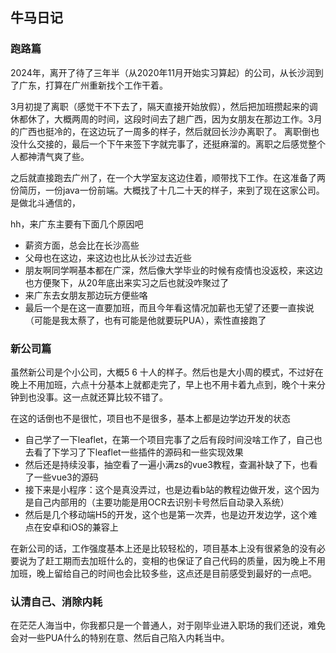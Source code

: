 ## 牛马日记

### 跑路篇

2024年，离开了待了三年半（从2020年11月开始实习算起）的公司，从长沙润到了广东，打算在广州重新找个工作干着。

3月初提了离职（感觉干不下去了，隔天直接开始放假），然后把加班攒起来的调休都休了，大概两周的时间，这段时间去了趟广西，因为女朋友在那边工作。3月的广西也挺冷的，在这边玩了一周多的样子，然后就回长沙办离职了。
离职倒也没什么交接的，最后一个下午来签下字就完事了，还挺麻溜的。离职之后感觉整个人都神清气爽了些。

之后就直接跑去广州了，在一个大学室友这边住着，顺带找下工作。在这准备了两份简历，一份java一份前端。大概找了十几二十天的样子，来到了现在这家公司。是做北斗通信的，

hh，来广东主要有下面几个原因吧

- 薪资方面，总会比在长沙高些
- 父母也在这边，来这边也比从长沙过去近些
- 朋友啊同学啊基本都在广深，然后像大学毕业的时候有疫情也没返校，来这边也方便聚下，从20年底出来实习之后也就没咋聚过了
- 来广东去女朋友那边玩方便些咯
- 最后一个是在这一直要加班，而且今年看这情况加薪也无望了还要一直挨说（可能是我太蔡了，也有可能是他就要玩PUA），索性直接跑了

### 新公司篇

虽然新公司是个小公司，大概5 6 十人的样子。然后也是大小周的模式，不过好在晚上不用加班，六点十分基本上就都走完了，早上也不用卡着九点到，晚个十来分钟到也没事。这一点就还算比较不错了。

在这的话倒也不是很忙，项目也不是很多，基本上都是边学边开发的状态

- 自己学了一下leaflet，在第一个项目完事了之后有段时间没啥工作了，自己也去看了下学习了下leaflet一些插件的源码和一些实现效果
- 然后还是持续没事，抽空看了一遍小满zs的vue3教程，查漏补缺了下，也看了一些vue3的源码
- 接下来是小程序：这个是真没弄过，也是边看b站的教程边做开发，这个因为是自己内部用的（主要功能是用OCR去识别卡号然后自动录入系统）
- 然后是几个移动端H5的开发，这个也是第一次弄，也是边开发边学，这个难点在安卓和iOS的兼容上

在新公司的话，工作强度基本上还是比较轻松的，项目基本上没有很紧急的没有必要说为了赶工期而去加班什么的，变相的也保证了自己代码的质量，因为晚上不用加班，晚上留给自己的时间也会比较多些，这点还是目前感受到最好的一点吧。

### 认清自己、消除内耗

在茫茫人海当中，你我都只是一个普通人，对于刚毕业进入职场的我们还说，难免会对一些PUA什么的特别在意、然后自己陷入内耗当中。

